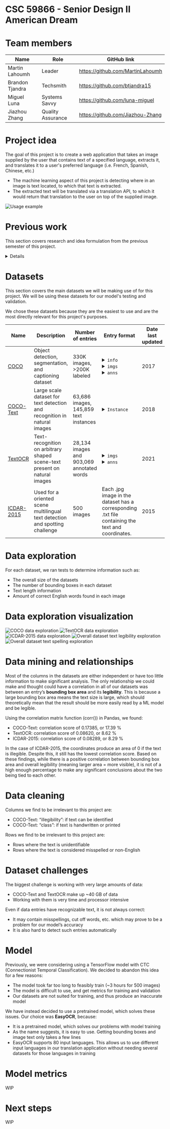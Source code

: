 # CSC 59866 - Senior Design II <br> American Dream

# Team members
| Name | Role | GitHub link |
| - | - | - |
| Martin Lahoumh | Leader | https://github.com/MartinLahoumh |
| Brandon Tjandra | Techsmith | https://github.com/btjandra15 |
| Miguel Luna | Systems Savvy | https://github.com/luna-miguel |
| Jiazhou Zhang | Quality Assurance | https://github.com/Jiazhou-Zhang |

# Project idea

The goal of this project is to create a web application that takes an image supplied by the user that contains text of a specified language, extracts it, and translates it to a user's preferred language (i.e. French, Spanish, Chinese, etc.) 
* The machine learning aspect of this project is detecting where in an image is text located, to which that text is extracted.
* The extracted text will be translated via a translation API, to which it would return that translation to the user on top of the supplied image.

![Usage example](./Example.png)

# Previous work

This section covers research and idea formulation from the previous semester of this project. 
<details>
  
### Research

| Article | Summary | How it helps us |
| - | - | - |
| [How Mask R-CNN Works?](https://developers.arcgis.com/python/guide/how-maskrcnn-works/) | Mask R-CNN is an R-CNN (A region-based convolutional neural network) model for instance segmentation. Object instance segmentation integrates the task of object detection (detect an object along a specified bounding pox) and the task of segmentation, which classifies each pixel into a pre-defined category and creates a mask for parts of the given image to highlight specific features of it. | Mask R-CNN is the machine learning model we are interested in using for this project to find and detect text in images. |
| [Translating the text of images](https://www.alphatrad.com/news/how-translate-text-from-image#:~:text=Google%20Translate%3A%20uses%20image%20segmentation,the%20language%20of%20your%20choice.) | Discusses the way photo translation works on most existing software. For example, Google Translate uses image segmentation to separate the text from the image in a photo. It splits the image into different segments and analyzes it part by part. In analysis, it applies an OCR to convert the photo before translating. OCR extracts text from an image and automatically translates that text. It is a popular tool used in Google Translates, Microsoft Translator, Text Fairy, Scan & Translate (Apple), and Prizmo. | This is the technology we will be attempting to use in order to translate text in our project. |
|[Text Detection, Recognition and Translation](https://medium.com/analytics-vidhya/scene-text-detection-recognition-and-translation-ad20c31e869e) | Provides a general overview of how machine learning can be used to detect text in images and videos in real time. It discusses challenges in the process, examples of datasets and models, and analysis of accuracy. | This article provides datasets that may be helpful for text that is slanted and not perfectly readable. It also gives off good recomendations for models used for detection and recognition. |

### Potential methods

| Method | Summary |
| - | - |
| [OpenCV](https://theclassytim.medium.com/using-image-processing-to-detect-text-8be34c677c11) | Use Otsu's threshold method if the focus is to detect words, or an adaptive threshold for individual characters. While creating contours, setting the second argument in 'findContours()' to 'RETR_CCOMP' ignores contours with a parent, in cases where letters with loops are recognized as multiple. Use a convoluted neural network to on each bounding box and determine if the letter in the box resembles an actual letter, in case multiple letters are grouped into one.|
| [Mask-RCNN Text Detection](https://github.com/cuppersd/MASKRCNN-TEXT-DETECTION) | This model detects words as a whole with a CNN, to which is then extracts each individual character from that text. Segmentation masks are used to find the appropriate bounding boxes for texts. |
|[Single Shot MultiBox Detector](https://arxiv.org/abs/1512.02325) | Creates a bounding box for each word that is detected. Networks generates scores for the presence of each object category, and adjusts the box as necessary. Combines predictions from multiple feature maps to handle objects of different sizes. |
| [Using the Translation API with Python](https://codelabs.developers.google.com/codelabs/cloud-translation-python3#0) | Information regarding access, setup, and usage of Google's Cloud Translation API. With an active Google Cloud shell and environment, a Python program can list all available lanugages Google Translate offers, query translations, and detect languages. |

### Existing projects

| Name | Description | Date published | Takeaways for our project |
| - | - | - | - |
| [Deep learning-based mobile augmented reality for task assistance using 3D spatial mapping and snapshot-based RGB-D data](https://www.sciencedirect.com/science/article/pii/S0360835220303193#bb0160) | This article proposes a mobile AR utility that identifies objects in the camera and provides or assists users with tasks relating to them, such as how to assemble or disassemble an object or operate machinery wirelessly.  | August 2020 | While AR is not something we will continue to look into unless we have the time provided, a machine learning model being able to recognize specific objects in camera space and provide users with assistive tasks is a core principle of our project as well. |
| [A robust arbitrary text detection system for natural scene images](https://www.sciencedirect.com/science/article/abs/pii/S0957417414004060) | This project proposes a machine learning model that is able to identify any sort of text in a supplied image regardless of any sort of transformation, such as rotation, shear, twist, etc. | December 2014 | This project's main purpose is a fundamental part of our project, that being the ability to extract any and all kinds of text from an image. What sets ours apart is the extra step of translating the text to any other language. |

### Former datasets

| Name | Description | Number of entries | Entry format | Date last updated | 
| - | - | - | - | - |
| [Curve Text (CUTE80)](https://github.com/Yuliang-Liu/Curve-Text-Detector) | The first public curved text dataset, images contain text with complex transformations and obstructions | 80 images, labelled sequentially via XML sheet | `{imageName, polygonPoints}` | 2014 |
| [Total-Text](https://github.com/cs-chan/Total-Text-Dataset?tab=readme-ov-file) | Word-level based English curve text dataset, built on top of CUTE80 | 1,555 images, character masks, and text stored sequentially via .gif files | - | 2022 | 
| [SCUT-CTW1500](https://github.com/Yuliang-Liu/Curve-Text-Detector/tree/master/data) | Text-line based dataset with both English and Chinese instances | 1,500 images, labelled sequentially via .txt file | - | 2020 |

### Feasibility and next steps

With our current level of research, amount of resources including datasets and methods, and current scope for the project, we believe that we will not have much difficulty completing the application within the allotted time in the next semester. <br> <br>
Should we finish our goal early, the following are additional features we may add to expand the application (in order from least to most difficult):

1. Categorize, identify and translate other signage, including traffic and street signs 
2. Identify and provide interaction with supplemental information in an image, including QR codes, phone numbers, etc. 
3. Add augmented reality (AR) support for the application to identify and translate signs with camera use
</details>

# Datasets

This section covers the main datasets we will be making use of for this project. We will be using these datasets for our model's testing and validation.

We chose these datasets because they are the easiest to use and are the most directly relevant for this project's purposes.

| Name | Description | Number of entries | Entry format | Date last updated | 
| - | - | - | - | - |
| [COCO](https://cocodataset.org/#home) | Object detection, segmentation, and captioning dataset | 330K images, >200K labeled | <details> <summary>`info`</summary> <br> `{"year", "version", "description", "contributor", "url", "date_created"}` </details> <details> <summary>`imgs`</summary> <br> `{"id", "width", "height", "filename", "license", "flickr_url", "coco_url", "date_captured"}` </details> <details> <summary>`anns`</summary>  `{"id", "image_id", "category_id", "segmentation", "area", "bbox", "iscrowd"}` </details>| 2017 |
| [COCO-Text](https://bgshih.github.io/cocotext/) | Large scale dataset for text detection and recognition in natural images | 63,686 images, 145,859 text instances | <details> <summary>`Instance`</summary> <br> `imageID, {"id", "image_id", "utf8_string", "bbox", "area", "class", "language", "legibility"}` </details> | 2018 |
| [TextOCR](https://textvqa.org/textocr/) | Text-recognition on arbitrary shaped scene-text present on natural images | 28,134 images and 903,069 annotated words | <details> <summary>`imgs`</summary> `{"id", "width", "height", "set", "filename"}` </details> <details> <summary>`anns`</summary> ` {"id", "image_id", "bbox", "points", "utf8_string", "area"}` </details> | 2021 |
| [ICDAR-2015](https://www.kaggle.com/datasets/bestofbests9/icdar2015) | Used for a oriented scene multilingual text detection and spotting challenge | 500 images | Each .jpg image in the dataset has a corresponding .txt file containing the text and coordinates. | 2015 |

# Data exploration 

For each dataset, we ran tests to determine information such as:
* The overall size of the datasets
* The number of bounding boxes in each dataset
* Text length information
* Amount of correct English words found in each image

# Data exploration visualization

![COCO data exploration](./Datasets/COCO_explore.png)
![TextOCR data exploration](./Datasets/textOCR_explore.png)
![ICDAR-2015 data exploration](./Datasets/icdar_explore.png)
![Overall dataset text legibility exploration](./Datasets/legibility_explore.png)
![Overall dataset text spelling exploration](./Datasets/spelling_explore.png)

# Data mining and relationships

Most of the columns in the datasets are either independent or have too little information to make significant analysis. The only relationship we could make and thought could have a correlation in all of our datasets was between an entry’s **bounding box area** and its **legibility**.
This is because a large bounding box area means the text size is large, which should theoretically mean that the result should be more easily read by a ML model and be legible.

Using the correlation matrix function (corr()) in Pandas, we found:
* COCO-Text: correlation score of 	0.17385,		or 	17.39 %
* TextOCR: correlation score of		  0.08620, 	  or 	8.62 %
* ICDAR-2015: correlation score of	0.08289,		or 	8.29 %

In the case of ICDAR-2015, the coordinates produce an area of 0 if the text is illegible. Despite this, it still has the lowest correlation score.
Based on these findings, while there is a positive correlation between bounding box area and overall legibility (meaning larger area = more visible), it is not of a high enough percentage to make any significant conclusions about the two being tied to each other.

# Data cleaning

Columns we find to be irrelevant to this project are:
* COCO-Text: “illegibility”: if text can be identified
* COCO-Text: “class”: if text is handwritten or printed

Rows we find to be irrelevant to this project are:
* Rows where the text is unidentifiable
* Rows where the text is considered misspelled or non-English


# Dataset challenges

The biggest challenge is working with very large amounts of data:
* COCO-Text and TextOCR make up ~40 GB of data
* Working with them is very time and processor intensive

Even if data entries have recognizable text, it is not always correct:
* It may contain misspellings, cut off words, etc. which may prove to be a problem for our model’s accuracy
* It is also hard to detect such entries automatically

# Model

Previously, we were considering using a TensorFlow model with CTC (Connectionist Temporal Classification). We decided to abandon this idea for a few reasons:
* The model took far too long to feasibly train (~3 hours for 500 images) 
* The model is difficult to use, and get metrics for training and validation
* Our datasets are not suited for training, and thus produce an inaccurate model

We have instead decided to use a pretrained model, which solves these issues. Our choice was **EasyOCR**, because:
* It is a pretrained model, which solves our problems with model training
* As the name suggests, it is easy to use. Getting bounding boxes and image text only takes a few lines
* EasyOCR supports 80 input languages. This allows us to use different input languages in our translation application without needing several datasets for those languages in training

# Model metrics

WIP

# Next steps

WIP







